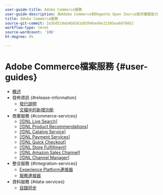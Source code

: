 ```yaml
---
user-guide-title: Adobe Commerce服務
user-guide-description: 為Adobe Commerce和Magento Open Source提供擴展能力的托管服務提供文檔和資源。
title: Adobe Commerce服務
source-git-commit: 2a3bd519eb4bb581d8394bed4e22305ea6878052
workflow-type: tm+mt
source-wordcount: '106'
ht-degree: 0%

---
```


# Adobe Commerce檔案服務 {#user-guides}

- [概述](home.md)
- 發佈資訊 {#release-information}
   - [發行說明](/help/landing/release-notes-all.md)
   - [文檔中的新增功能](/help/landing/whats-new.md)
- 商業服務 {#commerce-services}
   - [[!DNL Live Search]](https://experienceleague.adobe.com/docs/commerce-merchant-services/live-search/guide-overview.html)
   - [[!DNL Product Recommendations]](https://experienceleague.adobe.com/docs/commerce-merchant-services/product-recommendations/guide-overview.html)
   - [[!DNL Catalog Service]](https://experienceleague.adobe.com/docs/commerce-merchant-services/catalog-service/guide-overview.html)
   - [[!DNL Payment Services]](https://experienceleague.adobe.com/docs/commerce-merchant-services/payment-services/guide-overview.html)
   - [[!DNL Quick Checkout]](https://experienceleague.adobe.com/docs/commerce-merchant-services/quick-checkout/overview.html)
   - [[!DNL Store Fulfillment]](https://experienceleague.adobe.com/docs/commerce-merchant-services/store-fulfillment/guide-overview.html)
   - [[!DNL Amazon Sales Channel]](https://experienceleague.adobe.com/docs/commerce-channels/amazon/guide-overview.html)
   - [[!DNL Channel Manager]](https://experienceleague.adobe.com/docs/commerce-channels/channel-manager/guide-overview.html)
- 整合服務 {#integration-services}
   - [Experience Platform連接器](https://experienceleague.adobe.com/docs/commerce-merchant-services/experience-platform-connector/overview.html)
   - [服務連接器](/help/landing/saas.md)
- 資料服務 {#data-services}
   - [目錄同步](/help/landing/catalog-sync.md)
